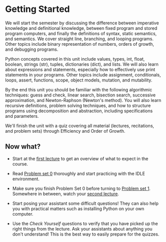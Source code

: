 # Getting Started

We will start the semester by discussing the difference between
imperative knowledge and definitional knowledge, between fixed program
and stored program computers, and finally the definitions of syntax,
static semantics, and semantics. We cover straight line, branching,
and looping programs. Other topics include binary representation of
numbers, orders of growth, and debugging programs.

Python concepts covered in this unit include values, types, int,
float, boolean, strings (str), tuples, dictionaries (dict), and
lists. We will also learn about expressions and statements, especially
how to effectively use print statements in your programs. Other topics
include assignment, conditionals, loops, assert, functions, scope,
object models, mutation, and mutability.

By the end this unit you should be familiar with the following
algorithmic techniques: guess and check, linear search, bisection
search, successive approximation, and Newton-Raphson (Newton's
method). You will also learn recursive definitions, problem solving
techniques, and how to structure programs using decomposition and
abstraction, including specifications and parameters.

We'll finish the unit with a quiz covering all material (lectures,
recitations, and problem sets) through Efficiency and Order of Growth.

## Now what?

* Start at the [first lecture](/lectures/lecture-1) to get an overview of what
  to expect in the course.

* Read [Problem set 0](http://py.mprog.nl/problem-sets/problem-set-0)
  thoroughly and start practicing with the IDLE environment.

* Make sure you finish Problem Set 0 before turning to
  [Problem set 1](http://py.mprog.nl/problem-sets/problem-set-1). Somewhere in
  between, watch your [second lecture](http://py.mprog.nl/lectures/lecture-1).

* Start posing your assistant some difficult questions! They can also help you
  with practical matters such as installing Python on your own computer.

* Use the *Check Yourself* questions to verify that you have picked up the
  right things from the lecture. Ask your assistants about anything you don't
  understand! This is the best way to easily prepare for the quizzes.
